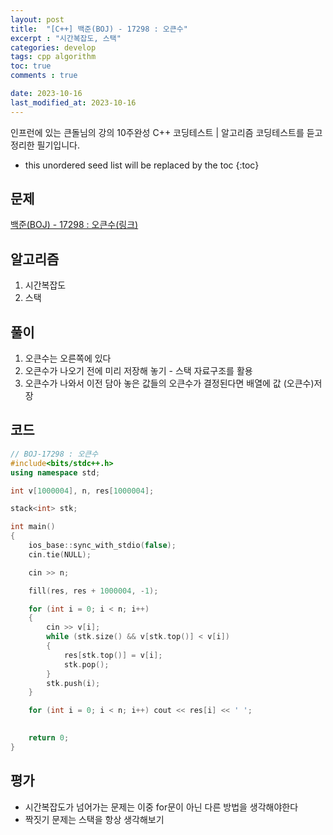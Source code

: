 ```yaml
---
layout: post
title:  "[C++] 백준(BOJ) - 17298 : 오큰수"
excerpt : "시간복잡도, 스택"
categories: develop
tags: cpp algorithm
toc: true
comments : true

date: 2023-10-16
last_modified_at: 2023-10-16
---
```

> <span style="font-size: 80%">
인프런에 있는 큰돌님의 강의 10주완성 C++ 코딩테스트 | 알고리즘 코딩테스트를 듣고 정리한 필기입니다.</span>

<!--more-->

* this unordered seed list will be replaced by the toc
{:toc}

## 문제 

[백준(BOJ) - 17298 : 오큰수(링크)](https://www.acmicpc.net/problem/17298)

## 알고리즘

  1. 시간복잡도
  2. 스택

## 풀이
  1. 오큰수는 오른쪽에 있다
  2. 오큰수가 나오기 전에 미리 저장해 놓기 - 스택 자료구조를 활용
  3. 오큰수가 나와서 이전 담아 놓은 값들의 오큰수가 결정된다면 배열에 값 (오큰수)저장

## 코드  
```cpp
// BOJ-17298 : 오큰수
#include<bits/stdc++.h>
using namespace std;

int v[1000004], n, res[1000004];

stack<int> stk;

int main()
{
	ios_base::sync_with_stdio(false);
	cin.tie(NULL);

	cin >> n;

	fill(res, res + 1000004, -1);

	for (int i = 0; i < n; i++)
	{
		cin >> v[i];
		while (stk.size() && v[stk.top()] < v[i])
		{
			res[stk.top()] = v[i];
			stk.pop();
		}
		stk.push(i);
	}

	for (int i = 0; i < n; i++) cout << res[i] << ' ';
	

	return 0;
}
```

## 평가  
* 시간복잡도가 넘어가는 문제는 이중 for문이 아닌 다른 방법을 생각해야한다
* 짝짓기 문제는 스택을 항상 생각해보기
